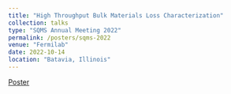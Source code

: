 ```yaml
---
title: "High Throughput Bulk Materials Loss Characterization"
collection: talks
type: "SQMS Annual Meeting 2022"
permalink: /posters/sqms-2022
venue: "Fermilab"
date: 2022-10-14
location: "Batavia, Illinois"
---
```


[Poster](https://nmaterise.github.io/files/nrm_sqms_mtg_poster_221014.pdf)
